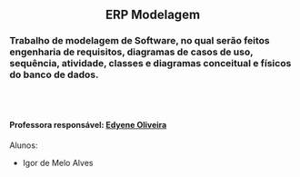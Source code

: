 <h2 align="center">ERP Modelagem</h2>
<h3>Trabalho de modelagem de Software, no qual serão feitos engenharia de requisitos, diagramas de casos de uso, sequência, atividade, classes e diagramas conceitual e físicos do banco de dados.</h3>
<br>
<br>

#### Professora responsável: [Edyene Oliveira](https://www.linkedin.com/in/edyene-oliveira-49809727/)

Alunos:
- Igor de Melo Alves


